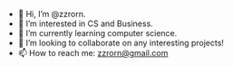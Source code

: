 - 👋 Hi, I’m @zzrorn.
- 👀 I’m interested in CS and Business.
- 🌱 I’m currently learning computer science.
- 💞️ I’m looking to collaborate on any interesting projects!
- 📫 How to reach me: zzrorn@gmail.com

<!---
zzrorn/zzrorn is a ✨ special ✨ repository because its `README.md` (this file) appears on your GitHub profile.
You can click the Preview link to take a look at your changes.
--->
